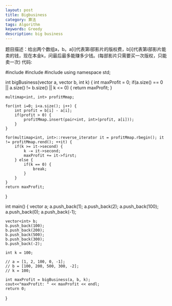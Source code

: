 ```yaml
---
layout: post
title: Bigbusiness
category: 算法
tags: Algorithm
keywords: Greedy
description: big business
---
```


题目描述：给出两个数组a，b。a[i]代表第i部影片的版权费，b[i]代表第i部影片能卖的钱，现在本金k，问最后最多能赚多少钱。(每部影片只需要买一次版权，只能卖一次)
代码:

#include<vector>
#include<map>
#include<iostream>
using namespace std;

int bigBusiness(vector<int> a, vector<int> b, int k) {
    int maxProfit = 0;
    if(a.size() == 0 || a.size() != b.size() || k <= 0) {
        return maxProfit;
    }

    multimap<int, int> profitMmap;

    for(int i=0; i<a.size(); i++) {
        int profit = b[i] - a[i];
        if(profit > 0) {
            profitMmap.insert(pair<int, int>(profit, a[i]));
        }
    }

    for(multimap<int, int>::reverse_iterator it = profitMmap.rbegin(); it != profitMmap.rend(); ++it) {
        if(k >= it->second) {
            k -= it->second;
            maxProfit += it->first;
        } else {
            if(k == 0) {
                break;
            }
        }
    }
    return maxProfit;
}

int main() {
    vector<int> a;
    a.push_back(1);
    a.push_back(2);
    a.push_back(100);
    a.push_back(0);
    a.push_back(-1);

    vector<int> b;
    b.push_back(100);
    b.push_back(200);
    b.push_back(500);
    b.push_back(300);
    b.push_back(-2);

    int k = 100;
    
    // a = [1, 2, 100, 0, -1];
    // b = [100, 200, 500, 300, -2];
    // k = 100;
    
    int maxProfit = bigBusiness(a, b, k);
    cout<<"maxProfit: " << maxProfit << endl;
    return 0;
}

